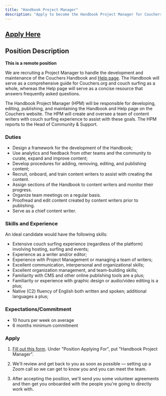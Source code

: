 ```yaml
---
title: "Handbook Project Manager"
description: "Apply to become the Handbook Project Manager for Couchers.org"
---
```


## [Apply Here](/volunteer/form)

## Position Description

**This is a remote position**

We are recruiting a Project Manager to handle the development and maintenance of the Couchers Handbook and [Help page](https://couchers.org/handbook). The Handbook will serve as a comprehensive guide for Couchers.org and couch surfing as a whole, whereas the Help page will serve as a concise resource that answers frequently asked questions.

The Handbook Project Manager (HPM) will be responsible for developing, editing, publishing, and maintaining the Handbook and Help page on the Couchers website. The HPM will create and oversee a team of content writers with couch surfing experience to assist with these goals. The HPM reports to the Head of Community & Support.


### Duties

- Design a framework for the development of the Handbook;
- Use analytics and feedback from other teams and the community to curate, expand and improve content;
- Develop procedures for adding, removing, editing, and publishing content;
- Recruit, onboard, and train content writers to assist with creating the content.
- Assign sections of the Handbook to content writers and monitor their progress.
- Organize team meetings on a regular basis.
- Proofread and edit content created by content writers prior to publishing.
- Serve as a chief content writer.


### Skills and Experience

An ideal candidate would have the following skills:
- Extensive couch surfing experience (regardless of the platform) involving hosting, surfing and events;
- Experience as a writer and/or editor;
- Experience with Project Management or managing a team of writers;
- Excellent communication, interpersonal and organizational skills;
- Excellent organization management, and team-building skills;
- Familiarity with CMS and other online publishing tools are a plus;
- Familiarity or experience with graphic design or audio/video editing is a plus;
- Native (C2) fluency of English both written and spoken; additional languages a plus;



### Expectations/Commitment

- 10 hours per week on average
- 6 months minimum commitment

### Apply

1. [Fill out this form](/volunteer/form). Under "Position Applying For", put "Handbook Project Manager".

2. We'll review and get back to you as soon as possible — setting up a Zoom call so we can get to know you and you can meet the team.

3. After accepting the position, we'll send you some volunteer agreements and then get you onboarded with the people you're going to directly work with.
